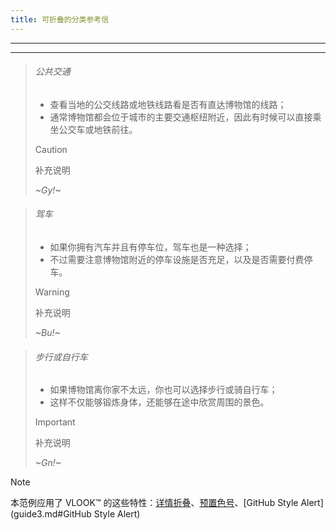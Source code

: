 ```yaml
---
title: 可折叠的分类参考信
---
```




---

---

> ###### 公共交通
>
> - 查看当地的公交线路或地铁线路看是否有直达博物馆的线路；
> - 通常博物馆都会位于城市的主要交通枢纽附近，因此有时候可以直接乘坐公交车或地铁前往。
>
> > [!CAUTION]
> >
> > 补充说明
>
> _~Gy!~_

> ###### 驾车
>
> - 如果你拥有汽车并且有停车位，驾车也是一种选择；
> - 不过需要注意博物馆附近的停车设施是否充足，以及是否需要付费停车。
>
> > [!WARNING]
> >
> > 补充说明
>
> _~Bu!~_

> ###### 步行或自行车
>
> - 如果博物馆离你家不太远，你也可以选择步行或骑自行车；
> - 这样不仅能够锻炼身体，还能够在途中欣赏周围的景色。
>
> > [!IMPORTANT]
> >
> > 补充说明
>
> _~Gn!~_



> [!NOTE]
>
> 本范例应用了 VLOOK™ 的这些特性：[详情折叠](guide.md#折叠引用块)、[预置色号](guide.md#预置色号)、[GitHub Style Alert](guide3.md#GitHub Style Alert)
